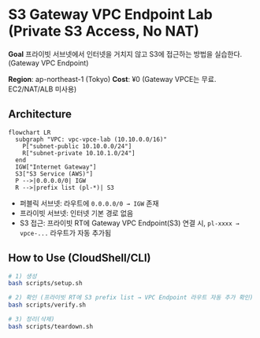# S3 Gateway VPC Endpoint Lab (Private S3 Access, No NAT)

**Goal**
프라이빗 서브넷에서 인터넷을 거치지 않고 S3에 접근하는 방법을 실습한다. (Gateway VPC Endpoint)

**Region**: ap-northeast-1 (Tokyo)
**Cost**: ¥0 (Gateway VPCE는 무료. EC2/NAT/ALB 미사용)

## Architecture
```mermaid
flowchart LR
  subgraph "VPC: vpc-vpce-lab (10.10.0.0/16)"
    P["subnet-public 10.10.0.0/24"]
    R["subnet-private 10.10.1.0/24"]
  end
  IGW["Internet Gateway"]
  S3["S3 Service (AWS)"]
  P -->|0.0.0.0/0| IGW
  R -->|prefix list (pl-*)| S3
```

- 퍼블릭 서브넷: 라우트에 `0.0.0.0/0 → IGW` 존재
- 프라이빗 서브넷: 인터넷 기본 경로 없음
- S3 접근: 프라이빗 RT에 Gateway VPC Endpoint(S3) 연결 시, `pl-xxxx → vpce-...` 라우트가 자동 추가됨

## How to Use (CloudShell/CLI)
```bash
# 1) 생성
bash scripts/setup.sh

# 2) 확인 (프라이빗 RT에 S3 prefix list → VPC Endpoint 라우트 자동 추가 확인)
bash scripts/verify.sh

# 3) 정리(삭제)
bash scripts/teardown.sh
```
